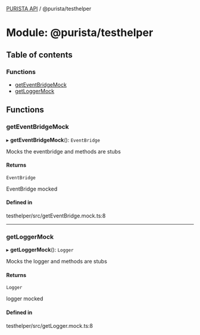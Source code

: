 [PURISTA API](../README.md) / @purista/testhelper

# Module: @purista/testhelper

## Table of contents

### Functions

- [getEventBridgeMock](purista_testhelper.md#geteventbridgemock)
- [getLoggerMock](purista_testhelper.md#getloggermock)

## Functions

### getEventBridgeMock

▸ **getEventBridgeMock**(): `EventBridge`

Mocks the eventbridge and methods are stubs

#### Returns

`EventBridge`

EventBridge mocked

#### Defined in

testhelper/src/getEventBridge.mock.ts:8

___

### getLoggerMock

▸ **getLoggerMock**(): `Logger`

Mocks the logger and methods are stubs

#### Returns

`Logger`

logger mocked

#### Defined in

testhelper/src/getLogger.mock.ts:8
